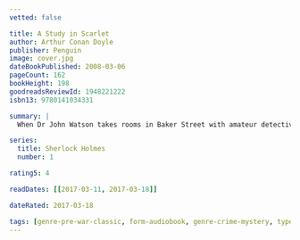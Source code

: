 ```yaml
---
vetted: false

title: A Study in Scarlet
author: Arthur Conan Doyle
publisher: Penguin
image: cover.jpg
dateBookPublished: 2008-03-06
pageCount: 162
bookHeight: 198
goodreadsReviewId: 1948221222
isbn13: 9780141034331

summary: |
  When Dr John Watson takes rooms in Baker Street with amateur detective Sherlock Holmes, he has no idea that he is about to enter a shadowy world of criminality and violence. Accompanying Holmes to an ill-omened house in south London, Watson is startled to find a dead man whose face is contorted in a rictus of horror. There is no mark of violence on the body yet a single word is written on the wall in blood. Dr Watson is as baffled as the police, but Holmes’s brilliant analytical skills soon uncover a trail of murder, revenge and lost love…

series:
  title: Sherlock Holmes
  number: 1

rating5: 4

readDates: [[2017-03-11, 2017-03-18]]

dateRated: 2017-03-18

tags: [genre-pre-war-classic, form-audiobook, genre-crime-mystery, type-fiction]
---
```

